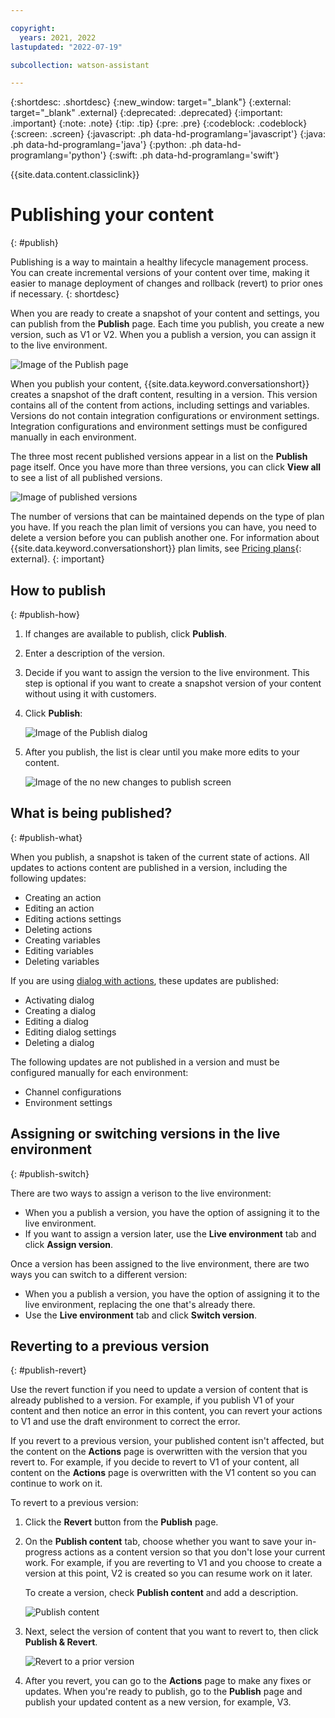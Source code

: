 ```yaml
---

copyright:
  years: 2021, 2022
lastupdated: "2022-07-19"

subcollection: watson-assistant

---
```


{:shortdesc: .shortdesc}
{:new_window: target="_blank"}
{:external: target="_blank" .external}
{:deprecated: .deprecated}
{:important: .important}
{:note: .note}
{:tip: .tip}
{:pre: .pre}
{:codeblock: .codeblock}
{:screen: .screen}
{:javascript: .ph data-hd-programlang='javascript'}
{:java: .ph data-hd-programlang='java'}
{:python: .ph data-hd-programlang='python'}
{:swift: .ph data-hd-programlang='swift'}

{{site.data.content.classiclink}}

# Publishing your content
{: #publish}

Publishing is a way to maintain a healthy lifecycle management process. You can create incremental versions of your content over time, making it easier to manage deployment of changes and rollback (revert) to prior ones if necessary.
{: shortdesc}

When you are ready to create a snapshot of your content and settings, you can publish from the **Publish** page. Each time you publish, you create a new version, such as V1 or V2. When you a publish a version, you can assign it to the live environment.

![Image of the Publish page](images/publish-page.png)

When you publish your content, {{site.data.keyword.conversationshort}} creates a snapshot of the draft content, resulting in a version. This version contains all of the content from actions, including settings and variables. Versions do not contain integration configurations or environment settings. Integration configurations and environment settings must be configured manually in each environment.

The three most recent published versions appear in a list on the **Publish** page itself. Once you have more than three versions, you can click **View all** to see a list of all published versions.

![Image of published versions](images/published-versions.png)

The number of versions that can be maintained depends on the type of plan you have. If you reach the plan limit of versions you can have, you need to delete a version before you can publish another one. For information about {{site.data.keyword.conversationshort}} plan limits, see [Pricing plans](https://www.ibm.com/cloud/watson-assistant/pricing/){: external}.
{: important}

## How to publish
{: #publish-how}

1. If changes are available to publish, click **Publish**. 

1. Enter a description of the version.

1. Decide if you want to assign the version to the live environment. This step is optional if you want to create a snapshot version of your content without using it with customers.

1. Click **Publish**:

    ![Image of the Publish dialog](images/publish-modal.png)

1. After you publish, the list is clear until you make more edits to your content.

   ![Image of the no new changes to publish screen](images/no-new-changes-publish.png)

## What is being published?
{: #publish-what}

When you publish, a snapshot is taken of the current state of actions. All updates to actions content are published in a version, including the following updates:

- Creating an action
- Editing an action
- Editing actions settings
- Deleting actions
- Creating variables
- Editing variables
- Deleting variables

If you are using [dialog with actions](/docs/watson-assistant?topic=watson-assistant-migrate-overview), these updates are published:
- Activating dialog
- Creating a dialog
- Editing a dialog
- Editing dialog settings
- Deleting a dialog

The following updates are not published in a version and must be configured manually for each environment:

- Channel configurations
- Environment settings

## Assigning or switching versions in the live environment
{: #publish-switch}

There are two ways to assign a verison to the live environment:

- When you a publish a version, you have the option of assigning it to the live environment.
- If you want to assign a version later, use the **Live environment** tab and click **Assign version**.

Once a version has been assigned to the live environment, there are two ways you can switch to a different version:

- When you a publish a version, you have the option of assigning it to the live environment, replacing the one that's already there.
- Use the **Live environment** tab and click **Switch version**.

## Reverting to a previous version
{: #publish-revert}

Use the revert function if you need to update a version of content that is already published to a version. For example, if you publish V1 of your content and then notice an error in this content, you can revert your actions to V1 and use the draft environment to correct the error. 

If you revert to a previous version, your published content isn't affected, but the content on the **Actions** page is overwritten with the version that you revert to. For example, if you decide to revert to V1 of your content, all content on the **Actions** page is overwritten with the V1 content so you can continue to work on it. 

To revert to a previous version:

1. Click the **Revert** button from the **Publish** page.

1. On the **Publish content** tab, choose whether you want to save your in-progress actions as a content version so that you don't lose your current work. For example, if you are reverting to V1 and you choose to create a version at this point, V2 is created so you can resume work on it later.

   To create a version, check **Publish content** and add a description.

   ![Publish content](images/revert-publish.png)

1. Next, select the version of content that you want to revert to, then click **Publish & Revert**. 

   ![Revert to a prior version](images/revert-version.png)

1. After you revert, you can go to the **Actions** page to make any fixes or updates. When you're ready to publish, go to the **Publish** page and publish your updated content as a new version, for example, V3.
